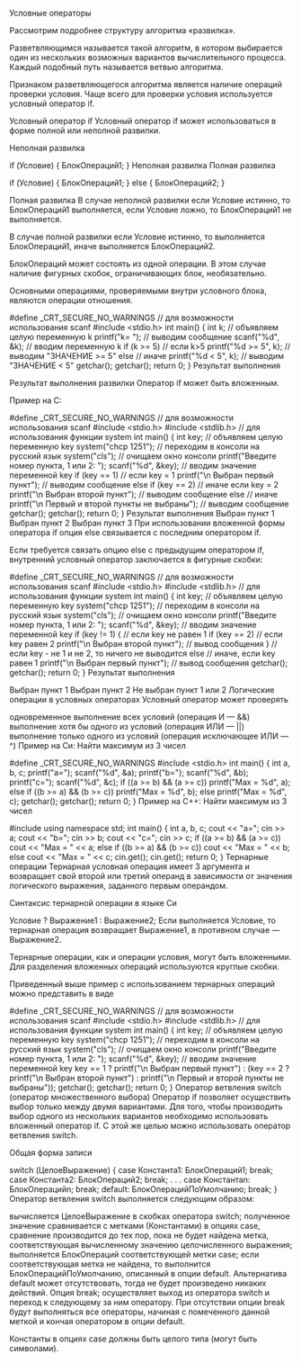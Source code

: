 Условные операторы

Рассмотрим подробнее структуру алгоритма «развилка».

Разветвляющимся называется такой алгоритм, в котором выбирается один из нескольких возможных вариантов вычислительного процесса. Каждый подобный путь называется ветвью алгоритма.

Признаком разветвляющегося алгоритма является наличие операций проверки условия. Чаще всего для проверки условия используется условный оператор if.

Условный оператор if
Условный оператор if может использоваться в форме полной или неполной развилки.

Неполная развилка


if (Условие) 
{
  БлокОпераций1;
}
Неполная развилка
Полная развилка


if (Условие) 
{
  БлокОпераций1;
}
else 
{
  БлокОпераций2;
}


Полная развилка
В случае неполной развилки если Условие истинно, то БлокОпераций1 выполняется, если Условие ложно, то БлокОпераций1 не выполняется.

В случае полной развилки если Условие истинно, то выполняется БлокОпераций1, иначе выполняется БлокОпераций2.

БлокОпераций может состоять из одной операции. В этом случае наличие фигурных скобок, ограничивающих блок, необязательно.

Основными операциями, проверяемыми внутри условного блока, являются операции отношения.




#define _CRT_SECURE_NO_WARNINGS // для возможности использования scanf
#include <stdio.h>
int main() 
{
  int k;           // объявляем целую переменную k
  printf("k= ");   // выводим сообщение
  scanf("%d", &k); // вводим переменную k
  if (k >= 5)      // если k>5
    printf("%d >= 5", k); // выводим "ЗНАЧЕНИЕ >= 5"
  else             // иначе
    printf("%d < 5", k);  // выводим "ЗНАЧЕНИЕ < 5"
  getchar(); getchar();
  return 0;
}
Результат выполнения

Результат выполнения развилки
Оператор if может быть вложенным.

Пример на C:





#define _CRT_SECURE_NO_WARNINGS // для возможности использования scanf
#include <stdio.h>
#include <stdlib.h> // для использования функции system
int main() {
  int key;  // объявляем целую переменную key
  system("chcp 1251"); // переходим в консоли на русский язык
  system("cls");       // очищаем окно консоли
  printf("Введите номер пункта, 1 или 2: ");
  scanf("%d", &key);   // вводим значение переменной key
  if (key == 1)        // если key = 1
    printf("\n Выбран первый пункт"); // выводим сообщение
  else if (key == 2)   // иначе если key = 2
    printf("\n Выбран второй пункт"); // выводим сообщение
  else                 // иначе
    printf("\n Первый и второй пункты не выбраны"); // выводим сообщение
  getchar(); getchar();
  return 0;
}
Результат выполнения
Выбран пункт 1
Выбран пункт 2
Выбран пункт 3
При использовании вложенной формы оператора if опция else связывается с последним оператором if.

Если требуется связать опцию else с предыдущим оператором if, внутренний условный оператор заключается в фигурные скобки:




#define _CRT_SECURE_NO_WARNINGS // для возможности использования scanf
#include <stdio.h>
#include <stdlib.h> // для использования функции system
int main() 
{
  int key;  // объявляем целую переменную key
  system("chcp 1251"); // переходим в консоли на русский язык
  system("cls");       // очищаем окно консоли
  printf("Введите номер пункта, 1 или 2: ");
  scanf("%d", &key);   // вводим значение переменной key
  if (key != 1) 
  {      // если key не равен 1
    if (key == 2)    // если key равен 2
      printf("\n Выбран второй пункт"); // вывод сообщения
  }              // если key - не 1 и не 2, то ничего не выводится
  else // иначе, если key равен 1
    printf("\n Выбран первый пункт"); // вывод сообщения
  getchar(); getchar();
  return 0;
}
Результат выполнения

Выбран пункт 1
Выбран пункт 2
Не выбран пункт 1 или 2
Логические операции в условных операторах
Условный оператор может проверять

одновременное выполнение всех условий (операция И — &&)
выполнение хотя бы одного из условий (операция ИЛИ — ||)
выполнение только одного из условий (операция исключающее ИЛИ — ^)
Пример на Си: Найти максимум из 3 чисел





#define _CRT_SECURE_NO_WARNINGS
#include <stdio.h>
int main()
{
  int a, b, c;
  printf("a=");
  scanf("%d", &a);
  printf("b=");
  scanf("%d", &b);
  printf("c=");
  scanf("%d", &c);
  if ((a >= b) && (a >= c))
    printf("Max = %d", a);
  else if ((b >= a) && (b >= c))
    printf("Max = %d", b);
  else
    printf("Max = %d", c);
  getchar(); 
  getchar();
  return 0;
}
Пример на С++: Найти максимум из 3 чисел





#include <iostream>
using namespace std;
int main()
{
  int a, b, c;
  cout << "a=";
  cin >> a;
  cout << "b=";
  cin >> b;
  cout << "c=";
  cin >> c;
  if ((a >= b) && (a >= c))
    cout << "Max = " << a;
  else if ((b >= a) && (b >= c))
    cout << "Max = " << b;
  else
    cout << "Max = " << c;
  cin.get(); 
  cin.get();
  return 0;
}
Тернарные операции
Тернарная условная операция имеет 3 аргумента и возвращает свой второй или третий операнд в зависимости от значения логического выражения, заданного первым операндом.

Синтаксис тернарной операции в языке Си

 Условие ? Выражение1 : Выражение2;
Если выполняется Условие, то тернарная операция возвращает Выражение1, в противном случае — Выражение2.

Тернарные операции, как и операции условия, могут быть вложенными. Для  разделения вложенных операций используются круглые скобки.

Приведенный выше пример с использованием тернарных операций можно представить в виде




#define _CRT_SECURE_NO_WARNINGS // для возможности использования scanf
#include <stdio.h>
#include <stdlib.h> // для использования функции system
int main() 
{
  int key;  // объявляем целую переменную key
  system("chcp 1251"); // переходим в консоли на русский язык
  system("cls");       // очищаем окно консоли
  printf("Введите номер пункта, 1 или 2: ");
  scanf("%d", &key);   // вводим значение переменной key
  key == 1 ? printf("\n Выбран первый пункт") :
    (key == 2 ? printf("\n Выбран второй пункт") :
    printf("\n Первый и второй пункты не выбраны"));
  getchar(); getchar();
  return 0;
}
Оператор ветвления switch (оператор множественного выбора)
Оператор if позволяет осуществить выбор только между двумя вариантами. Для того, чтобы производить выбор одного из нескольких вариантов необходимо использовать вложенный оператор if. С этой же целью можно использовать оператор ветвления switch.

Общая форма записи

 
 
 
 
 
 
 
 
 
 
 
 switch (ЦелоеВыражение)
{
  case Константа1: БлокОпераций1;
    break;
  case Константа2: БлокОпераций2;
    break;
  . . .
  case Константаn: БлокОперацийn;
    break;
  default: БлокОперацийПоУмолчанию;
    break;
}
Оператор ветвления switch выполняется следующим образом:

вычисляется ЦелоеВыражение в скобках оператора switch;
полученное значение сравнивается с метками (Константами) в опциях case, сравнение производится до тех пор, пока не будет найдена метка, соответствующая вычисленному значению целочисленного выражения;
выполняется БлокОпераций соответствующей метки case;
если соответствующая метка не найдена, то выполнится БлокОперацийПоУмолчанию, описанный в опции default.
Альтернатива default может отсутствовать, тогда не будет произведено никаких действий. Опция break; осуществляет выход из оператора switch и переход к следующему за ним оператору. При отсутствии опции break будут выполняться все операторы, начиная с помеченного данной меткой и кончая оператором в опции default.

Константы в опциях case должны быть целого типа (могут быть символами).

